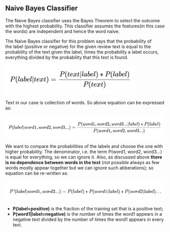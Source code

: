 ## Naive Bayes Classifier
The Naive Bayes classifier uses the Bayes Theorem to select the outcome with the highest probability. This classifier assumes 
the features(in this case the words) are independent and hence the word naive.

The Naive Bayes classifier for this problem says that the probability of the label (positive or negative) for the given review
text is equal to the probability of the text given the label, times the probability a label occurs, everything divided by 
the probability that this text is found. 

![naive_bayes_1.png](naive_bayes_1.png)

Text in our case is collection of words. So above equation can be expressed as:

![naive_bayes_2.png](naive_bayes_2.png)

We want to compare the probabilities of the labels and choose the one with higher probability. The denominator, i.e. the term P(word1, word2, word3…) is equal for everything, so we can ignore it. Also, as discussed above **there is no dependence between words in the text** (not possible always as few words mostly appear together but we can ignore such abberations); so equation can be re-written as:

![naive_bayes_3.png](naive_bayes_3.png)

* **P(label=positive)** is the fraction of the training set that is a positive text;
* **P(word1|label=negative)** is the number of times the word1 appears in a negative text divided by the number of times the word1 appears in every text.
